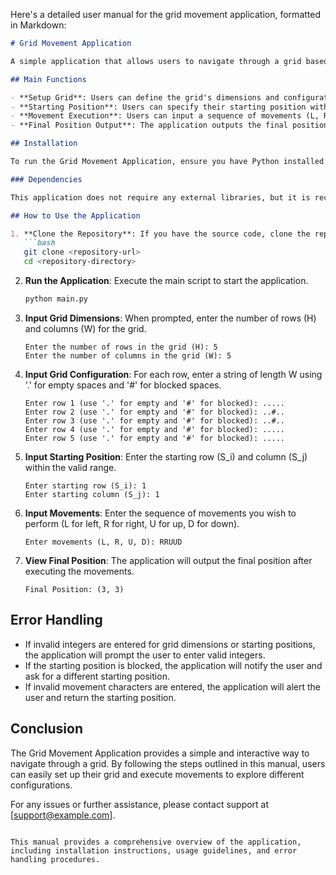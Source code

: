 Here's a detailed user manual for the grid movement application, formatted in Markdown:

```markdown
# Grid Movement Application

A simple application that allows users to navigate through a grid based on user-defined movements. The grid consists of empty spaces (represented by '.') and blocked spaces (represented by '#'). Users can specify their starting position and the sequence of movements they wish to perform.

## Main Functions

- **Setup Grid**: Users can define the grid's dimensions and configuration.
- **Starting Position**: Users can specify their starting position within the grid.
- **Movement Execution**: Users can input a sequence of movements (L, R, U, D) to navigate through the grid.
- **Final Position Output**: The application outputs the final position after executing the movements.

## Installation

To run the Grid Movement Application, ensure you have Python installed on your system. You can download Python from [python.org](https://www.python.org/downloads/).

### Dependencies

This application does not require any external libraries, but it is recommended to use Python 3.6 or higher.

## How to Use the Application

1. **Clone the Repository**: If you have the source code, clone the repository to your local machine.
   ```bash
   git clone <repository-url>
   cd <repository-directory>
   ```

2. **Run the Application**: Execute the main script to start the application.
   ```bash
   python main.py
   ```

3. **Input Grid Dimensions**: When prompted, enter the number of rows (H) and columns (W) for the grid.
   ```
   Enter the number of rows in the grid (H): 5
   Enter the number of columns in the grid (W): 5
   ```

4. **Input Grid Configuration**: For each row, enter a string of length W using '.' for empty spaces and '#' for blocked spaces.
   ```
   Enter row 1 (use '.' for empty and '#' for blocked): .....
   Enter row 2 (use '.' for empty and '#' for blocked): ..#..
   Enter row 3 (use '.' for empty and '#' for blocked): ..#..
   Enter row 4 (use '.' for empty and '#' for blocked): .....
   Enter row 5 (use '.' for empty and '#' for blocked): .....
   ```

5. **Input Starting Position**: Enter the starting row (S_i) and column (S_j) within the valid range.
   ```
   Enter starting row (S_i): 1
   Enter starting column (S_j): 1
   ```

6. **Input Movements**: Enter the sequence of movements you wish to perform (L for left, R for right, U for up, D for down).
   ```
   Enter movements (L, R, U, D): RRUUD
   ```

7. **View Final Position**: The application will output the final position after executing the movements.
   ```
   Final Position: (3, 3)
   ```

## Error Handling

- If invalid integers are entered for grid dimensions or starting positions, the application will prompt the user to enter valid integers.
- If the starting position is blocked, the application will notify the user and ask for a different starting position.
- If invalid movement characters are entered, the application will alert the user and return the starting position.

## Conclusion

The Grid Movement Application provides a simple and interactive way to navigate through a grid. By following the steps outlined in this manual, users can easily set up their grid and execute movements to explore different configurations.

For any issues or further assistance, please contact support at [support@example.com].
```

This manual provides a comprehensive overview of the application, including installation instructions, usage guidelines, and error handling procedures.